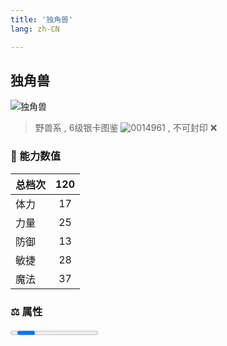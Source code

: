 ```yaml
---
title: '独角兽'
lang: zh-CN

---
```


<RouterBack />

## 独角兽

![独角兽](https://user-images.githubusercontent.com/78347270/115937676-6b4a0580-a4d3-11eb-9992-78dd72da9d7b.gif) 

> 野兽系 , 6级银卡图鉴 ![0014961](https://user-images.githubusercontent.com/78347270/115963858-4e0d4980-a55c-11eb-87f1-acea62ff25da.gif) , 不可封印 :x:


### 💪 能力数值

| 总档次       | 120            |
| :----------- |:-------------:|
| 体力      | 17   <Stars :number="1.5" />  |
| 力量      | 25   <Stars :number="2.5" />  |
| 防御      | 13  <Stars :number="1.5" />  | 
| 敏捷      | 28  <Stars :number="3" />  | 
| 魔法      | 37  <Stars :number="3.5" />   | 


### ⚖️ 属性

<Progress earth :number="4" />

<Progress water :number="0" />

<Progress fire :number="0" />

<Progress wind :number="6" />

### ✨ 技能栏 <Strong>6个</Strong>

- 攻击
- 防御

### 👶 1级出现点

- 完成任务 :scroll: 最后的真相（一等勋章）随机获取



